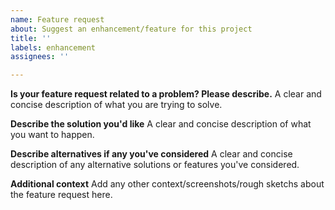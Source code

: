 ```yaml
---
name: Feature request
about: Suggest an enhancement/feature for this project
title: ''
labels: enhancement
assignees: ''

---
```


**Is your feature request related to a problem? Please describe.**
A clear and concise description of what you are trying to solve.

**Describe the solution you'd like**
A clear and concise description of what you want to happen.

**Describe alternatives if any you've considered**
A clear and concise description of any alternative solutions or features you've considered.

**Additional context**
Add any other context/screenshots/rough sketchs about the feature request here.
